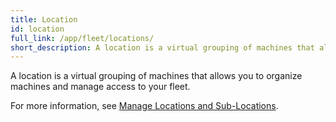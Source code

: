 ```yaml
---
title: Location
id: location
full_link: /app/fleet/locations/
short_description: A location is a virtual grouping of machines that allows you to organize machines and manage access to your fleet.
---
```


A location is a virtual grouping of machines that allows you to organize machines and manage access to your fleet.

For more information, see [Manage Locations and Sub-Locations](/app/fleet/locations/).
